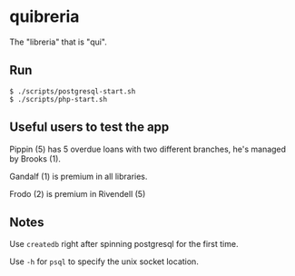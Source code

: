 # quibreria

The "libreria" that is "qui".

## Run

```shell
$ ./scripts/postgresql-start.sh
$ ./scripts/php-start.sh
```

## Useful users to test the app

Pippin (5) has 5 overdue loans with two different branches, he's managed by Brooks (1).

Gandalf (1) is premium in all libraries.

Frodo (2) is premium in Rivendell (5)

## Notes

Use `createdb` right after spinning postgresql for the first time.

Use `-h` for `psql` to specify the unix socket location.
